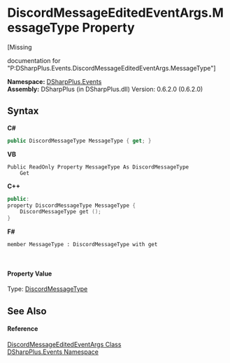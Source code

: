 # DiscordMessageEditedEventArgs.MessageType Property 
 

\[Missing <summary> documentation for "P:DSharpPlus.Events.DiscordMessageEditedEventArgs.MessageType"\]

**Namespace:**&nbsp;<a href="c92bdbbe-3dbb-8f2c-d215-691d3e9855e1">DSharpPlus.Events</a><br />**Assembly:**&nbsp;DSharpPlus (in DSharpPlus.dll) Version: 0.6.2.0 (0.6.2.0)

## Syntax

**C#**<br />
``` C#
public DiscordMessageType MessageType { get; }
```

**VB**<br />
``` VB
Public ReadOnly Property MessageType As DiscordMessageType
	Get
```

**C++**<br />
``` C++
public:
property DiscordMessageType MessageType {
	DiscordMessageType get ();
}
```

**F#**<br />
``` F#
member MessageType : DiscordMessageType with get

```

<br />

#### Property Value
Type: <a href="389a80c2-c2c1-3aa2-3393-5a83ac0d6700">DiscordMessageType</a>

## See Also


#### Reference
<a href="bd2b306c-8a1d-03bd-e5d9-1c3478cb6fe4">DiscordMessageEditedEventArgs Class</a><br /><a href="c92bdbbe-3dbb-8f2c-d215-691d3e9855e1">DSharpPlus.Events Namespace</a><br />
